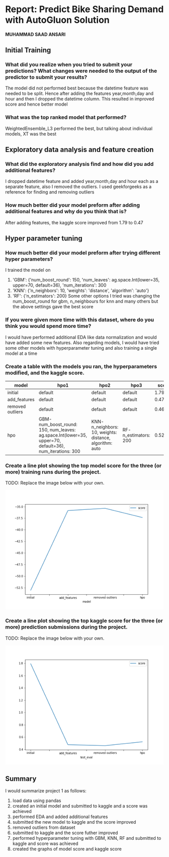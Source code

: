 # Report: Predict Bike Sharing Demand with AutoGluon Solution
#### MUHAMMAD SAAD ANSARI

## Initial Training
### What did you realize when you tried to submit your predictions? What changes were needed to the output of the predictor to submit your results?
The model did not performed best because the datetime feature was needed to be split. Hence after adding the features year,month,day and hour and then
I dropped the datetime column. This resulted in improved score and hence better model

### What was the top ranked model that performed?
WeightedEnsemble_L3 performed the best, but talking about individual models, XT was the best

## Exploratory data analysis and feature creation
### What did the exploratory analysis find and how did you add additional features?
I dropped datetime feature and added year,month,day and hour each as a separate feature, also I removed the outliers. I used geekforgeeks as a reference 
for finding and removing outliers

### How much better did your model preform after adding additional features and why do you think that is?
After adding features, the kaggle score improved from 1.79 to 0.47 

## Hyper parameter tuning
### How much better did your model preform after trying different hyper parameters?
I trained the model on 
1) 'GBM': {'num_boost_round': 150, 'num_leaves': ag.space.Int(lower=35, upper=70, default=36), 'num_iterations': 300
2) 'KNN': {'n_neighbors': 10, 'weights': 'distance', 'algorithm': 'auto'}
3) 'RF': {'n_estimators': 200}
Some other options I tried was changing the num_boost_round for gbm, n_neighbours for knn and many others but the above settings gave the best score

### If you were given more time with this dataset, where do you think you would spend more time?
I would have performed additional EDA like data normalization and would have added some new features. Also regarding models, I would have 
tried some other models with hyperparameter tuning and also training a single model at a time

### Create a table with the models you ran, the hyperparameters modified, and the kaggle score.
|model|hpo1|hpo2|hpo3|score|
|--|--|--|--|--|
|initial|default|default|default|1.79307|
|add_features|default|default|default|0.47678|
|removed outliers|default|default|default|0.46102|
|hpo|GBM- num_boost_round: 150, num_leaves: ag.space.Int(lower=35, upper=70, default=36), num_iterations: 300|KNN- n_neighbors: 10, weights: distance, algorithm: auto|RF- n_estimators: 200|0.52332|

### Create a line plot showing the top model score for the three (or more) training runs during the project.

TODO: Replace the image below with your own.

![model_train_score.png](model_train_score.png)

### Create a line plot showing the top kaggle score for the three (or more) prediction submissions during the project.

TODO: Replace the image below with your own.

![model_test_score.png](model_test_score.png)

## Summary
I would summarize project 1 as follows:
1) load data using pandas
2) created an initial model and submitted to kaggle and a score was achieved
3) performed EDA and added additional features
4) submitted the new model to kaggle and the score improved
5) removed outliers from dataset
6) submitted to kaggle and the score futher improved
7) performed hyperparameter tuning with GBM, KNN, RF and submitted to kaggle and score was achieved
8) created the graphs of model score and kaggle score

